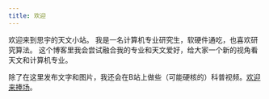 ```yaml
---
title: 欢迎
---
```


欢迎来到思宇的天文小站。
我是一名计算机专业研究生，软硬件通吃，也喜欢研究算法。
这个博客里我会尝试融合我的专业和天文爱好，给大家一个新的视角看天文和计算机专业。

除了在这里发布文字和图片，我还会在B站上做些（可能硬核的）科普视频。[欢迎来捧场](https://space.bilibili.com/11639241)。
